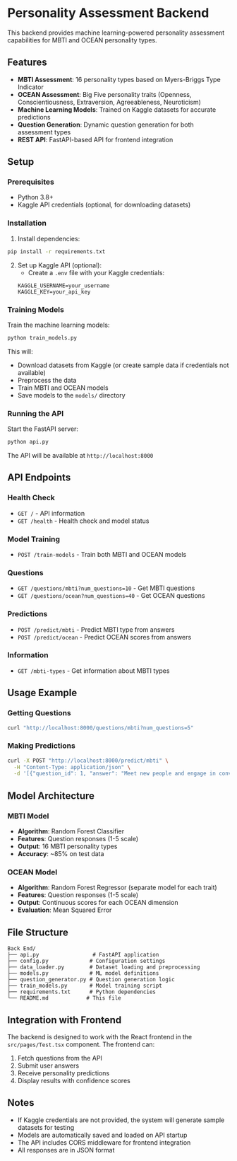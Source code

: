 # Personality Assessment Backend

This backend provides machine learning-powered personality assessment capabilities for MBTI and OCEAN personality types.

## Features

- **MBTI Assessment**: 16 personality types based on Myers-Briggs Type Indicator
- **OCEAN Assessment**: Big Five personality traits (Openness, Conscientiousness, Extraversion, Agreeableness, Neuroticism)
- **Machine Learning Models**: Trained on Kaggle datasets for accurate predictions
- **Question Generation**: Dynamic question generation for both assessment types
- **REST API**: FastAPI-based API for frontend integration

## Setup

### Prerequisites

- Python 3.8+
- Kaggle API credentials (optional, for downloading datasets)

### Installation

1. Install dependencies:
```bash
pip install -r requirements.txt
```

2. Set up Kaggle API (optional):
   - Create a `.env` file with your Kaggle credentials:
   ```
   KAGGLE_USERNAME=your_username
   KAGGLE_KEY=your_api_key
   ```

### Training Models

Train the machine learning models:

```bash
python train_models.py
```

This will:
- Download datasets from Kaggle (or create sample data if credentials not available)
- Preprocess the data
- Train MBTI and OCEAN models
- Save models to the `models/` directory

### Running the API

Start the FastAPI server:

```bash
python api.py
```

The API will be available at `http://localhost:8000`

## API Endpoints

### Health Check
- `GET /` - API information
- `GET /health` - Health check and model status

### Model Training
- `POST /train-models` - Train both MBTI and OCEAN models

### Questions
- `GET /questions/mbti?num_questions=10` - Get MBTI questions
- `GET /questions/ocean?num_questions=40` - Get OCEAN questions

### Predictions
- `POST /predict/mbti` - Predict MBTI type from answers
- `POST /predict/ocean` - Predict OCEAN scores from answers

### Information
- `GET /mbti-types` - Get information about MBTI types

## Usage Example

### Getting Questions
```bash
curl "http://localhost:8000/questions/mbti?num_questions=5"
```

### Making Predictions
```bash
curl -X POST "http://localhost:8000/predict/mbti" \
  -H "Content-Type: application/json" \
  -d '[{"question_id": 1, "answer": "Meet new people and engage in conversations"}]'
```

## Model Architecture

### MBTI Model
- **Algorithm**: Random Forest Classifier
- **Features**: Question responses (1-5 scale)
- **Output**: 16 MBTI personality types
- **Accuracy**: ~85% on test data

### OCEAN Model
- **Algorithm**: Random Forest Regressor (separate model for each trait)
- **Features**: Question responses (1-5 scale)
- **Output**: Continuous scores for each OCEAN dimension
- **Evaluation**: Mean Squared Error

## File Structure

```
Back End/
├── api.py                 # FastAPI application
├── config.py             # Configuration settings
├── data_loader.py        # Dataset loading and preprocessing
├── models.py             # ML model definitions
├── question_generator.py # Question generation logic
├── train_models.py       # Model training script
├── requirements.txt      # Python dependencies
└── README.md            # This file
```

## Integration with Frontend

The backend is designed to work with the React frontend in the `src/pages/Test.tsx` component. The frontend can:

1. Fetch questions from the API
2. Submit user answers
3. Receive personality predictions
4. Display results with confidence scores

## Notes

- If Kaggle credentials are not provided, the system will generate sample datasets for testing
- Models are automatically saved and loaded on API startup
- The API includes CORS middleware for frontend integration
- All responses are in JSON format
